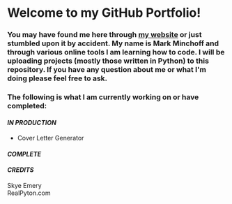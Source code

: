 # Welcome to my GitHub Portfolio!

### You may have found me here through [my website](https://www.markminchoff.com/) or just stumbled upon it by accident. My name is Mark Minchoff and through various online tools I am learning how to code. I will be uploading projects (mostly those written in Python) to this repository. If you have any question about me or what I'm doing please feel free to ask. 

### The following is what I am currently working on or have completed:

#### ***IN PRODUCTION***
  - Cover Letter Generator

#### ***COMPLETE***

#### ***CREDITS***
Skye Emery  
RealPyton.com  
